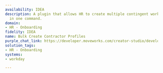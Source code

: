 ```yaml
---
availability: IDEA
description: A plugin that allows HR to create multiple contingent worker profiles
  in one command.
domain:
- HR - Onboarding
fidelity: IDEA
name: Bulk Create Contractor Profiles
purple_chat_link: https://developer.moveworks.com/creator-studio/developer-tools/purple-chat/?conversation=%7B%22startTimestamp%22%3A%2211%3A43+AM%22%2C%22messages%22%3A%5B%7B%22parts%22%3A%5B%7B%22richText%22%3A%22I+need+to+create+Workday+profiles+for+a+few+new+contractors+who+are+starting+soon.%22%7D%5D%2C%22role%22%3A%22user%22%7D%2C%7B%22parts%22%3A%5B%7B%22richText%22%3A%22%3Cp%3EI+can+help+with+that.+To+create+multiple+contingent+worker+profiles+in+%3Cb%3EWorkday%3C%2Fb%3E%2C+please+paste+the+contractor+details+here.+Use+a+new+line+for+each+contractor+and+format+the+information+as%3A+%3Ccode%3EFirstName%2C+LastName%2C+StartDate%2C+EndDate%2C+ManagerEmail%3C%2Fcode%3E.%3C%2Fp%3E%22%7D%5D%2C%22role%22%3A%22assistant%22%7D%2C%7B%22parts%22%3A%5B%7B%22richText%22%3A%22%3Cp%3EHere+are+the+details%3A%3C%2Fp%3E%3Cp%3E%3Ccode%3EAnika%2C+Sharma%2C+2024-08-01%2C+2025-02-01%2C+ddowns%40example.com%3C%2Fcode%3E%3Cbr%3E%3Ccode%3EBen%2C+Carter%2C+2024-08-01%2C+2025-02-01%2C+ddowns%40example.com%3C%2Fcode%3E%3Cbr%3E%3Ccode%3ECarlos%2C+Gomez%2C+2024-08-15%2C+2025-08-14%2C+jrodriguez%40example.com%3C%2Fcode%3E%3C%2Fp%3E%22%7D%5D%2C%22role%22%3A%22user%22%7D%2C%7B%22parts%22%3A%5B%7B%22reasoningSteps%22%3A%5B%7B%22richText%22%3A%22Processing+the+provided+text.%22%2C%22status%22%3A%22pending%22%7D%2C%7B%22richText%22%3A%22Text+processed.+Found+3+records+to+create.%22%2C%22status%22%3A%22success%22%7D%5D%7D%2C%7B%22richText%22%3A%22%3Cp%3EI%27ve+processed+the+details.+Here+are+the+contractor+profiles+I%27m+ready+to+create+in+%3Cb%3EWorkday%3C%2Fb%3E%3A%3C%2Fp%3E%3Cul%3E%3Cli%3E%3Cb%3EName%3A%3C%2Fb%3E+Anika+Sharma%2C+%3Cb%3ETerm%3A%3C%2Fb%3E+2024-08-01+to+2025-02-01%2C+%3Cb%3EManager%3A%3C%2Fb%3E+ddowns%40example.com%3C%2Fli%3E%3Cli%3E%3Cb%3EName%3A%3C%2Fb%3E+Ben+Carter%2C+%3Cb%3ETerm%3A%3C%2Fb%3E+2024-08-01+to+2025-02-01%2C+%3Cb%3EManager%3A%3C%2Fb%3E+ddowns%40example.com%3C%2Fli%3E%3Cli%3E%3Cb%3EName%3A%3C%2Fb%3E+Carlos+Gomez%2C+%3Cb%3ETerm%3A%3C%2Fb%3E+2024-08-15+to+2025-08-14%2C+%3Cb%3EManager%3A%3C%2Fb%3E+jrodriguez%40example.com%3C%2Fli%3E%3C%2Ful%3E%3Cp%3EDoes+this+look+right%3F%3C%2Fp%3E%22%7D%2C%7B%22buttons%22%3A%5B%7B%22buttonText%22%3A%22Create+Profiles%22%2C%22style%22%3A%22filled%22%7D%2C%7B%22buttonText%22%3A%22Cancel%22%2C%22style%22%3A%22outlined%22%7D%5D%7D%5D%2C%22role%22%3A%22assistant%22%7D%2C%7B%22parts%22%3A%5B%7B%22richText%22%3A%22Create+Profiles%22%7D%5D%2C%22role%22%3A%22user%22%7D%2C%7B%22parts%22%3A%5B%7B%22reasoningSteps%22%3A%5B%7B%22richText%22%3A%22Creating+3+contingent+worker+profiles+in+%3Cb%3EWorkday%3C%2Fb%3E.%22%2C%22status%22%3A%22pending%22%7D%2C%7B%22richText%22%3A%22Successfully+created+profiles.%22%2C%22status%22%3A%22success%22%7D%5D%7D%2C%7B%22richText%22%3A%22%3Cp%3EDone.+The+new+contractor+profiles+have+been+created.%3C%2Fp%3E%22%7D%2C%7B%22citations%22%3A%5B%7B%22citationTitle%22%3A%22Anika+Sharma%22%2C%22connectorName%22%3A%22workday%22%7D%2C%7B%22citationTitle%22%3A%22Ben+Carter%22%2C%22connectorName%22%3A%22workday%22%7D%2C%7B%22citationTitle%22%3A%22Carlos+Gomez%22%2C%22connectorName%22%3A%22workday%22%7D%5D%7D%5D%2C%22role%22%3A%22assistant%22%7D%5D%7D
solution_tags:
- HR - Onboarding
systems:
- workday

---
```

